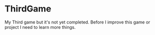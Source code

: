 # ThirdGame
My Third game but it's not yet completed. Before I improve this game or project I need to learn more things.
